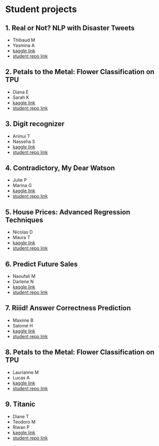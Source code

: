# Student projects

## 1.  Real or Not? NLP with Disaster Tweets

* Thibaud M
* Yasmina A
* [kaggle link](https://www.kaggle.com/c/nlp-getting-started)
* [student repo link](https://github.com/Thibaud-Meynier/M2-EKAP)

## 2.  Petals to the Metal: Flower Classification on TPU

* Diana E
* Sarah K
* [kaggle link](https://www.kaggle.com/c/tpu-getting-started/rules)
* [student repo link](https://github.com/sarahkervran/Petals_to_Metal-Flower_Classification)

## 3.  Digit recognizer

* Ariinui T
* Nasseha S
* [kaggle link](https://www.kaggle.com/c/digit-recognizer)
* [student repo link](https://github.com/Nasseha/ML)

## 4.  Contradictory, My Dear Watson

* Julie P
* Marina G
* [kaggle link](https://www.kaggle.com/c/contradictory-my-dear-watson)
* [student repo link](https://github.com/Julie-Perron/Projet-ANN-SVN-MarinaGourin-JuliePerron)

## 5.  House Prices: Advanced Regression Techniques

* Nicolas D
* Maura T
* [kaggle link](https://www.kaggle.com/c/house-prices-advanced-regression-techniques)
* [student repo link](https://github.com/nicolbl95/Repo-Python)

## 6.  Predict Future Sales

* Naoufali M
* Darlene N
* [kaggle link](https://www.kaggle.com/c/competitive-data-science-predict-future-sales)
* [student repo link](https://github.com/Naoufali976/Big_data_python_svm)

## 7.  Riiid! Answer Correctness Prediction

* Maxime B
* Salomé H
* [kaggle link](https://www.kaggle.com/c/riiid-test-answer-prediction)
* [student repo link](https://github.com/salome-hennebois/Big-Data-sous-Python)

## 8.  Petals to the Metal: Flower Classification on TPU

* Laurianne M
* Lucas A
* [kaggle link](https://www.kaggle.com/c/tpu-getting-started)
* [student repo link](https://github.com/Delta9-bit/ML-Class-)

## 9.  Titanic

* Diane T
* Teodoro M
* Riwan P
* [kaggle link](https://github.com/JeffAbrahamson/IAE-ann-svm/issues/url)
* [student repo link](https://github.com/teodoromouniertebas/KaggleDianeTeodoroRiwan)
